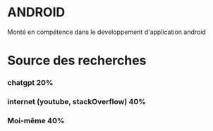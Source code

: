 # ANDROID
Monté en compétence dans le developpement d'application android


# Source des recherches 
### chatgpt 20%
### internet (youtube, stackOverflow) 40%
### Moi-même 40% 